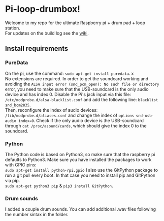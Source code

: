 # Pi-loop-drumbox!
Welcome to my repo for the ultimate Raspberry pi + drum pad + loop station.  
For updates on the build log see the [wiki](https://github.com/roberthofman/piloopdrumbox/wiki).   

## Install requirements
### PureData
On the pi, use the command: `sudo apt-get install puredata`.  x  
No extensions are required. 
In order to get the soundcard working and avoiding the `ALSA input error (snd_pcm_open): No such file or directory
` error, you need to make sure that the USB-soundcard is the only audio device and has index 0. Disable the Pi's jack input via this file: 
`/etc/modprobe.d/alsa-blacklist.conf` and add the following line: `blacklist snd_bcm2835`.   
Then, reconfigure the index of audio devices: `/lib/modprobe.d/aliases.conf` and change the index of `options snd-usb-audio index=0`. Check if the only audio device is the USB-soundcard through `cat /proc/asound/cards`, which should give the index 0 to the soundcard. 

### Python
The Python code is based on Python3, so make sure that the raspberry pi defaults to Python3. Make sure you have installed the packages to work with GPIO pins:  
`sudo apt-get install python-rpi.gpio`
I also use the GitPython package to run a git pull every boot. In that case you need to install pip and GitPython via pip.   
`sudo apt-get python3 pip` & `pip3 install GitPython`.

### Drum sounds
I added a couple drum sounds. You can add additional .wav files following the number sintax in the folder. 
